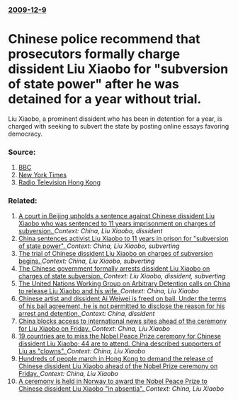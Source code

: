 ### [2009-12-9](/news/2009/12/9/index.md)

#  Chinese police recommend that prosecutors formally charge dissident Liu Xiaobo for "subversion of state power" after he was detained for a year without trial. 

Liu Xiaobo, a prominent dissident who has been in detention for a year, is charged with seeking to subvert the state by posting online essays favoring democracy.


### Source:

1. [BBC](http://news.bbc.co.uk/1/hi/world/asia-pacific/8403061.stm)
2. [New York Times](http://www.nytimes.com/2009/12/10/world/asia/10china.html)
3. [Radio Television Hong Kong](http://www.rthk.org.hk/rthk/news/englishnews/news.htm?main&20091209&56&632598)

### Related:

1. [A court in Beijing upholds a sentence against Chinese dissident Liu Xiaobo who was sentenced to 11 years imprisonment on charges of subversion. ](/news/2010/02/11/a-court-in-beijing-upholds-a-sentence-against-chinese-dissident-liu-xiaobo-who-was-sentenced-to-11-years-imprisonment-on-charges-of-subversi.md) _Context: China, Liu Xiaobo, dissident_
2. [ China sentences activist Liu Xiaobo to 11 years in prison for "subversion of state power". ](/news/2009/12/25/china-sentences-activist-liu-xiaobo-to-11-years-in-prison-for-subversion-of-state-power.md) _Context: China, Liu Xiaobo, subverting_
3. [ The trial of Chinese dissident Liu Xiaobo on charges of subversion begins. ](/news/2009/12/23/the-trial-of-chinese-dissident-liu-xiaobo-on-charges-of-subversion-begins.md) _Context: China, Liu Xiaobo, subverting_
4. [ The Chinese government formally arrests dissident Liu Xiaobo on charges of state subversion. ](/news/2009/06/24/the-chinese-government-formally-arrests-dissident-liu-xiaobo-on-charges-of-state-subversion.md) _Context: Liu Xiaobo, dissident, subverting_
5. [The United Nations Working Group on Arbitrary Detention calls on China to release Liu Xiaobo and his wife. ](/news/2011/08/2/the-united-nations-working-group-on-arbitrary-detention-calls-on-china-to-release-liu-xiaobo-and-his-wife.md) _Context: China, Liu Xiaobo_
6. [Chinese artist and dissident Ai Weiwei is freed on bail. Under the terms of his bail agreement, he is not permitted to disclose the reason for his arrest and detention. ](/news/2011/06/22/chinese-artist-and-dissident-ai-weiwei-is-freed-on-bail-under-the-terms-of-his-bail-agreement-he-is-not-permitted-to-disclose-the-reason-f.md) _Context: China, dissident_
7. [China blocks access to international news sites ahead of the ceremony for Liu Xiaobo on Friday. ](/news/2010/12/9/china-blocks-access-to-international-news-sites-ahead-of-the-ceremony-for-liu-xiaobo-on-friday.md) _Context: China, Liu Xiaobo_
8. [19 countries are to miss the Nobel Peace Prize ceremony for Chinese dissident Liu Xiaobo; 44 are to attend. China described supporters of Liu as "clowns". ](/news/2010/12/7/19-countries-are-to-miss-the-nobel-peace-prize-ceremony-for-chinese-dissident-liu-xiaobo-44-are-to-attend-china-described-supporters-of-li.md) _Context: China, Liu Xiaobo_
9. [Hundreds of people march in Hong Kong to demand the release of Chinese dissident Liu Xiaobo ahead of the Nobel Prize ceremony on Friday. ](/news/2010/12/5/hundreds-of-people-march-in-hong-kong-to-demand-the-release-of-chinese-dissident-liu-xiaobo-ahead-of-the-nobel-prize-ceremony-on-friday.md) _Context: China, Liu Xiaobo_
10. [A ceremony is held in Norway to award the Nobel Peace Prize to Chinese dissident Liu Xiaobo "in absentia". ](/news/2010/12/10/a-ceremony-is-held-in-norway-to-award-the-nobel-peace-prize-to-chinese-dissident-liu-xiaobo-in-absentia.md) _Context: China, Liu Xiaobo_
